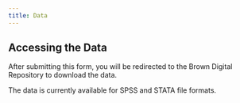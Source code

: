 ```yaml
---
title: Data
---
```


## Accessing the Data

After submitting this form, you will be redirected to the Brown Digital Repository to download the data.

The data is currently available for SPSS and STATA file formats.